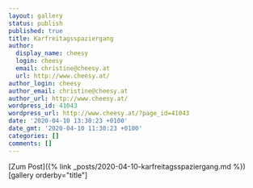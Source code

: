 ```yaml
---
layout: gallery
status: publish
published: true
title: Karfreitagsspaziergang
author:
  display_name: cheesy
  login: cheesy
  email: christine@cheesy.at
  url: http://www.cheesy.at/
author_login: cheesy
author_email: christine@cheesy.at
author_url: http://www.cheesy.at/
wordpress_id: 41043
wordpress_url: http://www.cheesy.at/?page_id=41043
date: '2020-04-10 13:30:23 +0100'
date_gmt: '2020-04-10 11:30:23 +0100'
categories: []
comments: []
---
```


[Zum Post]({% link _posts/2020-04-10-karfreitagsspaziergang.md %})
[gallery orderby="title"]

